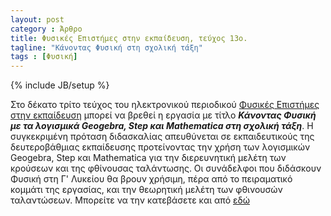 ```yaml
---
layout: post
category : Άρθρο
title: Φυσικές Επιστήμες στην εκπαίδευση, τεύχος 13ο.
tagline: "Κάνοντας Φυσική στη σχολική τάξη"
tags : [Φυσική]
---
```

{% include JB/setup %}


Στο δέκατο τρίτο τεύχος του ηλεκτρονικού περιοδικού [Φυσικές Επιστήμες στην εκπαίδευση](https://physcool.web.auth.gr/index.php?start=1) μπορεί να βρεθεί η εργασία με τίτλο ***Κάνοντας Φυσική με τα λογισμικά Geogebra, Step και Mathematica στη σχολική τάξη***. Η συγκεκριμένη πρόταση διδασκαλίας απευθύνεται σε εκπαιδευτικούς της δευτεροβάθμιας εκπαίδευσης προτείνοντας την χρήση των λογισμικών Geogebra, Step και Mathematica για την διερευνητική μελέτη των κρούσεων και της φθίνουσας ταλάντωσης. Οι συνάδελφοι που διδάσκουν Φυσική στη Γ' Λυκείου θα βρουν χρήσιμη, πέρα από το πειραματικό κομμάτι της εργασίας, και την θεωρητική μελέτη των φθινουσών ταλαντώσεων. Μπορείτε να την κατεβάσετε και από [εδώ](https://drive.google.com/open?id=0B2PMgebiPbrILWs1UVktbkMwZGc)
